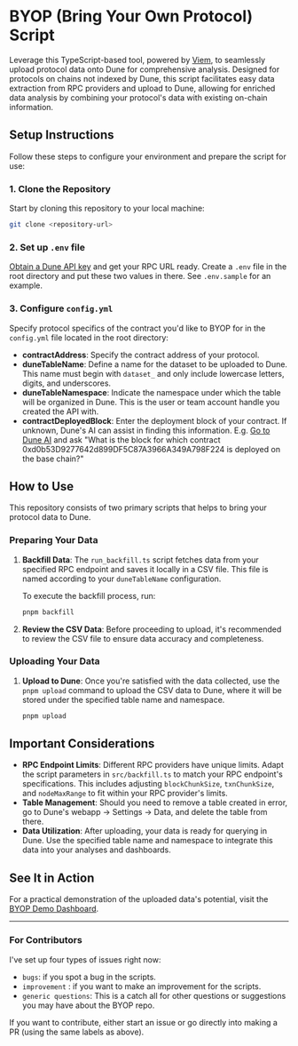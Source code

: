 # BYOP (Bring Your Own Protocol) Script

Leverage this TypeScript-based tool, powered by [Viem](https://viem.sh/docs/getting-started), to seamlessly upload protocol data onto Dune for comprehensive analysis. Designed for protocols on chains not indexed by Dune, this script facilitates easy data extraction from RPC providers and upload to Dune, allowing for enriched data analysis by combining your protocol's data with existing on-chain information.

## Setup Instructions

Follow these steps to configure your environment and prepare the script for use:

### 1. Clone the Repository

Start by cloning this repository to your local machine:

```bash
git clone <repository-url>

```

### 2. Set up `.env` file

[Obtain a Dune API key](https://dune.mintlify.app/api-reference/overview/authentication#generate-an-api-key) and get your RPC URL ready. Create a `.env` file in the root directory and put these two values in there. See `.env.sample` for an example.

### 3. Configure `config.yml`

Specify protocol specifics of the contract you'd like to BYOP for in the `config.yml` file located in the root directory:

- **contractAddress**: Specify the contract address of your protocol.
- **duneTableName**: Define a name for the dataset to be uploaded to Dune. This name must begin with `dataset_` and only include lowercase letters, digits, and underscores.
- **duneTableNamespace**: Indicate the namespace under which the table will be organized in Dune. This is the user or team account handle you created the API with.
- **contractDeployedBlock**: Enter the deployment block of your contract. If unknown, Dune's AI can assist in finding this information. E.g. [Go to Dune AI](https://dune.com/ai) and ask "What is the block for which contract 0xd0b53D9277642d899DF5C87A3966A349A798F224 is deployed on the base chain?"

## How to Use

This repository consists of two primary scripts that helps to bring your protocol data to Dune.

### Preparing Your Data

1. **Backfill Data**: The `run_backfill.ts` script fetches data from your specified RPC endpoint and saves it locally in a CSV file. This file is named according to your `duneTableName` configuration.

   To execute the backfill process, run:

   ```bash
   pnpm backfill
   ```

2. **Review the CSV Data**: Before proceeding to upload, it's recommended to review the CSV file to ensure data accuracy and completeness.

### Uploading Your Data

1. **Upload to Dune**: Once you're satisfied with the data collected, use the `pnpm upload` command to upload the CSV data to Dune, where it will be stored under the specified table name and namespace.

   ```bash
   pnpm upload
   ```

## Important Considerations

- **RPC Endpoint Limits**: Different RPC providers have unique limits. Adapt the script parameters in `src/backfill.ts` to match your RPC endpoint's specifications. This includes adjusting `blockChunkSize`, `txnChunkSize`, and `nodeMaxRange` to fit within your RPC provider's limits.
- **Table Management**: Should you need to remove a table created in error, go to Dune's webapp -> Settings -> Data, and delete the table from there.
- **Data Utilization**: After uploading, your data is ready for querying in Dune. Use the specified table name and namespace to integrate this data into your analyses and dashboards.

## See It in Action

For a practical demonstration of the uploaded data's potential, visit the [BYOP Demo Dashboard](https://dune.com/dune/byop-demo).

---

### For Contributors

I've set up four types of issues right now:

- `bugs`: if you spot a bug in the scripts.
- `improvement` : if you want to make an improvement for the scripts.
- `generic questions`: This is a catch all for other questions or suggestions you may have about the BYOP repo.

If you want to contribute, either start an issue or go directly into making a PR (using the same labels as above).
